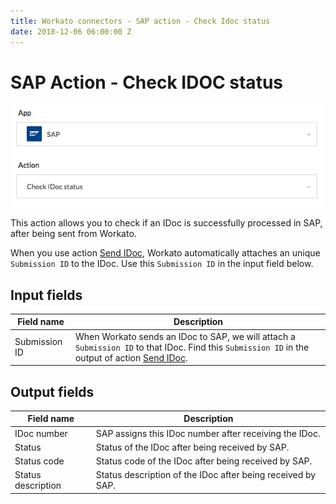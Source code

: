 ```yaml
---
title: Workato connectors - SAP action - Check Idoc status
date: 2018-12-06 06:00:00 Z
---
```


# SAP Action - Check IDOC status
![Action Check IDoc Status](/assets/images/connectors/sap/action-check-idoc.png)

This action allows you to check if an IDoc is successfully processed in SAP, after being sent from Workato.

When you use action [Send IDoc](https://docs.workato.com/connectors/sap/action-send-idoc.html), Workato automatically attaches an unique `Submission ID` to the IDoc. Use this `Submission ID` in the input field below.

## Input fields
| Field name | Description |
|---|---|
| Submission ID | When Workato sends an IDoc to SAP, we will attach a `Submission ID` to that IDoc. Find this `Submission ID` in the output of action [Send IDoc](https://docs.workato.com/connectors/sap/action-send-idoc.html). |

## Output fields
| Field name | Description |
|---|---|
| IDoc number | SAP assigns this IDoc number after receiving the IDoc. |
| Status | Status of the IDoc after being received by SAP. |
| Status code | Status code of the IDoc after being received by SAP. |
| Status description | Status description of the IDoc after being received by SAP. |
